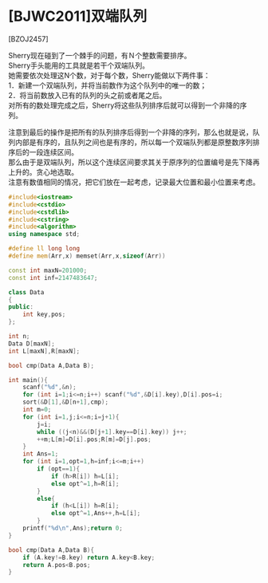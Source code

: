 # [BJWC2011]双端队列
[BZOJ2457]

Sherry现在碰到了一个棘手的问题，有Ｎ个整数需要排序。  
Sherry手头能用的工具就是若干个双端队列。  
她需要依次处理这N个数，对于每个数，Sherry能做以下两件事：  
1．新建一个双端队列，并将当前数作为这个队列中的唯一的数；  
2．将当前数放入已有的队列的头之前或者尾之后。  
对所有的数处理完成之后，Sherry将这些队列排序后就可以得到一个非降的序列。

注意到最后的操作是把所有的队列排序后得到一个非降的序列，那么也就是说，队列内部是有序的，且队列之间也是有序的，所以每一个双端队列都是原整数序列排序后的一段连续区间。  
那么由于是双端队列，所以这个连续区间要求其关于原序列的位置编号是先下降再上升的。贪心地选取。  
注意有数值相同的情况，把它们放在一起考虑，记录最大位置和最小位置来考虑。

```cpp
#include<iostream>
#include<cstdio>
#include<cstdlib>
#include<cstring>
#include<algorithm>
using namespace std;

#define ll long long
#define mem(Arr,x) memset(Arr,x,sizeof(Arr))

const int maxN=201000;
const int inf=2147483647;

class Data
{
public:
	int key,pos;
};

int n;
Data D[maxN];
int L[maxN],R[maxN];

bool cmp(Data A,Data B);

int main(){
	scanf("%d",&n);
	for (int i=1;i<=n;i++) scanf("%d",&D[i].key),D[i].pos=i;
	sort(&D[1],&D[n+1],cmp);
	int m=0;
	for (int i=1,j;i<=n;i=j+1){
		j=i;
		while ((j<n)&&(D[j+1].key==D[i].key)) j++;
		++m;L[m]=D[i].pos;R[m]=D[j].pos;
	}
	int Ans=1;
	for (int i=1,opt=1,h=inf;i<=m;i++)
		if (opt==1){
			if (h>R[i]) h=L[i];
			else opt^=1,h=R[i];
		}
		else{
			if (h<L[i]) h=R[i];
			else opt^=1,Ans++,h=L[i];
		}
	printf("%d\n",Ans);return 0;
}

bool cmp(Data A,Data B){
	if (A.key!=B.key) return A.key<B.key;
	return A.pos<B.pos;
}
```